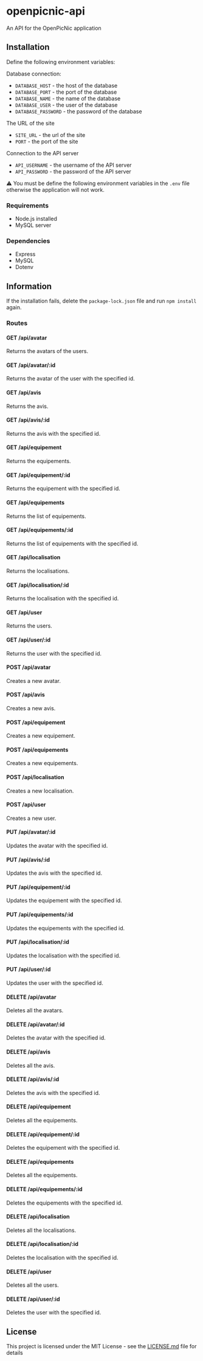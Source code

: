 # openpicnic-api
An API for the OpenPicNic application

## Installation

Define the following environment variables:

Database connection:
* `DATABASE_HOST` - the host of the database
* `DATABASE_PORT` - the port of the database
* `DATABASE_NAME` - the name of the database
* `DATABASE_USER` - the user of the database
* `DATABASE_PASSWORD` - the password of the database

The URL of the site
* `SITE_URL` - the url of the site
* `PORT` - the port of the site

Connection to the API server
* `API_USERNAME` - the username of the API server
* `API_PASSWORD` - the password of the API server

⚠ You must be define the following environment variables in the `.env` file otherwise the application will not work.

### Requirements

* Node.js installed
* MySQL server

### Dependencies

* Express
* MySQL
* Dotenv

## Information

If the installation fails, delete the `package-lock.json` file and run `npm install` again.

### Routes

#### GET /api/avatar

Returns the avatars of the users.

#### GET /api/avatar/:id

Returns the avatar of the user with the specified id.

#### GET /api/avis

Returns the avis.

#### GET /api/avis/:id

Returns the avis with the specified id.

#### GET /api/equipement

Returns the equipements.

#### GET /api/equipement/:id

Returns the equipement with the specified id.

#### GET /api/equipements

Returns the list of equipements.

#### GET /api/equipements/:id

Returns the list of equipements with the specified id.

#### GET /api/localisation

Returns the localisations.

#### GET /api/localisation/:id

Returns the localisation with the specified id.

#### GET /api/user

Returns the users.

#### GET /api/user/:id

Returns the user with the specified id.

#### POST /api/avatar

Creates a new avatar.

#### POST /api/avis

Creates a new avis.

#### POST /api/equipement

Creates a new equipement.

#### POST /api/equipements

Creates a new equipements.

#### POST /api/localisation

Creates a new localisation.

#### POST /api/user

Creates a new user.

#### PUT /api/avatar/:id

Updates the avatar with the specified id.

#### PUT /api/avis/:id

Updates the avis with the specified id.

#### PUT /api/equipement/:id

Updates the equipement with the specified id.

#### PUT /api/equipements/:id

Updates the equipements with the specified id.

#### PUT /api/localisation/:id

Updates the localisation with the specified id.

#### PUT /api/user/:id

Updates the user with the specified id.

#### DELETE /api/avatar

Deletes all the avatars.

#### DELETE /api/avatar/:id

Deletes the avatar with the specified id.

#### DELETE /api/avis

Deletes all the avis.

#### DELETE /api/avis/:id

Deletes the avis with the specified id.

#### DELETE /api/equipement

Deletes all the equipements.

#### DELETE /api/equipement/:id

Deletes the equipement with the specified id.

#### DELETE /api/equipements

Deletes all the equipements.

#### DELETE /api/equipements/:id

Deletes the equipements with the specified id.

#### DELETE /api/localisation

Deletes all the localisations.

#### DELETE /api/localisation/:id

Deletes the localisation with the specified id.

#### DELETE /api/user

Deletes all the users.

#### DELETE /api/user/:id

Deletes the user with the specified id.

## License

This project is licensed under the MIT License - see the [LICENSE.md](LICENSE.md) file for details